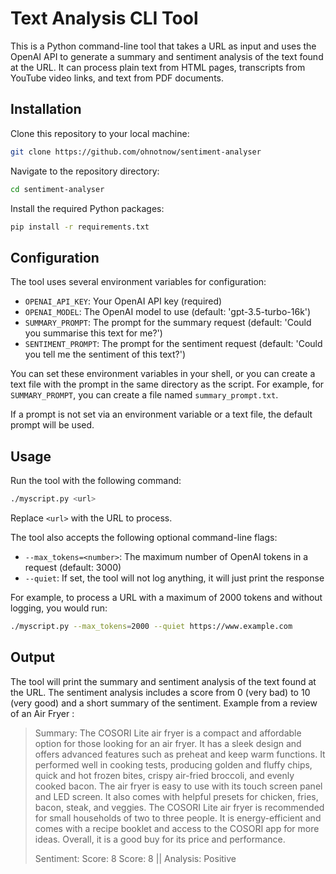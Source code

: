 # Text Analysis CLI Tool

This is a Python command-line tool that takes a URL as input and uses the OpenAI API to generate a summary and sentiment analysis of the text found at the URL. It can process plain text from HTML pages, transcripts from YouTube video links, and text from PDF documents.

## Installation

Clone this repository to your local machine:

```bash
git clone https://github.com/ohnotnow/sentiment-analyser
```

Navigate to the repository directory:

```bash
cd sentiment-analyser
```

Install the required Python packages:

```bash
pip install -r requirements.txt
```

## Configuration

The tool uses several environment variables for configuration:

- `OPENAI_API_KEY`: Your OpenAI API key (required)
- `OPENAI_MODEL`: The OpenAI model to use (default: 'gpt-3.5-turbo-16k')
- `SUMMARY_PROMPT`: The prompt for the summary request (default: 'Could you summarise this text for me?')
- `SENTIMENT_PROMPT`: The prompt for the sentiment request (default: 'Could you tell me the sentiment of this text?')

You can set these environment variables in your shell, or you can create a text file with the prompt in the same directory as the script. For example, for `SUMMARY_PROMPT`, you can create a file named `summary_prompt.txt`.

If a prompt is not set via an environment variable or a text file, the default prompt will be used.

## Usage

Run the tool with the following command:

```bash
./myscript.py <url>
```

Replace `<url>` with the URL to process.

The tool also accepts the following optional command-line flags:

- `--max_tokens=<number>`: The maximum number of OpenAI tokens in a request (default: 3000)
- `--quiet`: If set, the tool will not log anything, it will just print the response

For example, to process a URL with a maximum of 2000 tokens and without logging, you would run:

```bash
./myscript.py --max_tokens=2000 --quiet https://www.example.com
```

## Output

The tool will print the summary and sentiment analysis of the text found at the URL. The sentiment analysis includes a score from 0 (very bad) to 10 (very good) and a short summary of the sentiment.  Example from a review of an Air Fryer :

> Summary: The COSORI Lite air fryer is a compact and affordable option for those looking for an air fryer. It has a sleek design and offers advanced features such as preheat and keep warm functions. It performed well in cooking tests, producing golden and fluffy chips, quick and hot frozen bites, crispy air-fried broccoli, and evenly cooked bacon. The air fryer is easy to use with its touch screen panel and LED screen. It also comes with helpful presets for chicken, fries, bacon, steak, and veggies. The COSORI Lite air fryer is recommended for small households of two to three people. It is energy-efficient and comes with a recipe booklet and access to the COSORI app for more ideas. Overall, it is a good buy for its price and performance.
>
> Sentiment:
> Score: 8 Score: 8 || Analysis: Positive
